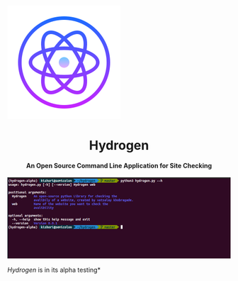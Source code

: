 ![Screenshot](hydrogen2.png)


<p align="center">
  <h1 align="center">Hydrogen</h1>
  <h4 align="center">An Open Source Command Line Application for Site Checking</h4>
</p>

![Screenshot](my.png)

*Hydrogen* is in its alpha testing*

